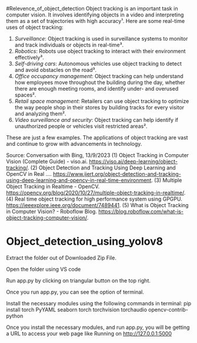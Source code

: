 #Relevence_of_object_detection
Object tracking is an important task in computer vision. It involves identifying objects in a video and interpreting them as a set of trajectories with high accuracy¹. Here are some real-time uses of object tracking:

1. *Surveillance*: Object tracking is used in surveillance systems to monitor and track individuals or objects in real-time³.
2. *Robotics*: Robots use object tracking to interact with their environment effectively³.
3. *Self-driving cars*: Autonomous vehicles use object tracking to detect and avoid obstacles on the road³.
4. *Office occupancy management*: Object tracking can help understand how employees move throughout the building during the day, whether there are enough meeting rooms, and identify under- and overused spaces².
5. *Retail space management*: Retailers can use object tracking to optimize the way people shop in their stores by building tracks for every visitor and analyzing them².
6. *Video surveillance and security*: Object tracking can help identify if unauthorized people or vehicles visit restricted areas².

These are just a few examples. The applications of object tracking are vast and continue to grow with advancements in technology.

Source: Conversation with Bing, 13/9/2023
(1) Object Tracking in Computer Vision (Complete Guide) - viso.ai. https://viso.ai/deep-learning/object-tracking/.
(2) Object Detection and Tracking Using Deep Learning and OpenCV in Real .... https://www.ijert.org/object-detection-and-tracking-using-deep-learning-and-opencv-in-real-time-environment.
(3) Multiple Object Tracking in Realtime - OpenCV. https://opencv.org/blog/2020/10/27/multiple-object-tracking-in-realtime/.
(4) Real time object tracking for high performance system using GPGPU. https://ieeexplore.ieee.org/document/7489441.
(5) What is Object Tracking in Computer Vision? - Roboflow Blog. https://blog.roboflow.com/what-is-object-tracking-computer-vision/.


# Object_detection_using_yolov8
Extract the folder out of Downloaded Zip File.

Open the folder using VS code

Run app.py by clicking on triangular button on the top right.

Once you run app.py, you can see the option of terminal.

Install the necessary modules using the following commands in terminal:
pip install torch PyYAML seaborn torch torchvision torchaudio opencv-contrib-python 

Once you install the necessary modules, and run app.py, you will be getting a URL to access your web page like Running on http://127.0.0.1:5000





